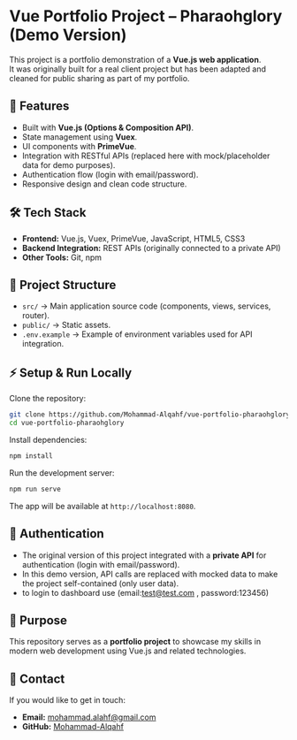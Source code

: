 # Vue Portfolio Project – Pharaohglory (Demo Version)

This project is a portfolio demonstration of a **Vue.js web application**.  
It was originally built for a real client project but has been adapted and cleaned for public sharing as part of my portfolio.

## 🚀 Features

- Built with **Vue.js (Options & Composition API)**.
- State management using **Vuex**.
- UI components with **PrimeVue**.
- Integration with RESTful APIs (replaced here with mock/placeholder data for demo purposes).
- Authentication flow (login with email/password).
- Responsive design and clean code structure.

## 🛠️ Tech Stack

- **Frontend:** Vue.js, Vuex, PrimeVue, JavaScript, HTML5, CSS3
- **Backend Integration:** REST APIs (originally connected to a private API)
- **Other Tools:** Git, npm

## 📂 Project Structure

- `src/` → Main application source code (components, views, services, router).
- `public/` → Static assets.
- `.env.example` → Example of environment variables used for API integration.

## ⚡ Setup & Run Locally

Clone the repository:

```bash
git clone https://github.com/Mohammad-Alqahf/vue-portfolio-pharaohglory.git
cd vue-portfolio-pharaohglory
```

Install dependencies:

```bash
npm install
```

Run the development server:

```bash
npm run serve
```

The app will be available at `http://localhost:8080`.

## 🔐 Authentication

- The original version of this project integrated with a **private API** for authentication (login with email/password).
- In this demo version, API calls are replaced with mocked data to make the project self-contained (only user data).
- to login to dashboard use (email:test@test.com , password:123456)

## 🎯 Purpose

This repository serves as a **portfolio project** to showcase my skills in modern web development using Vue.js and related technologies.

## 📧 Contact

If you would like to get in touch:

- **Email:** mohammad.alahf@gmail.com
- **GitHub:** [Mohammad-Alqahf](https://github.com/Mohammad-Alqahf)
